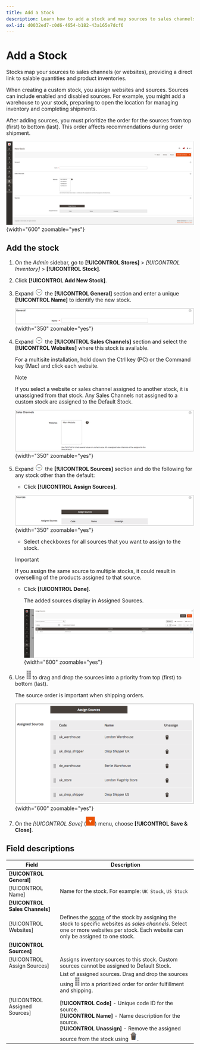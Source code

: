 ```yaml
---
title: Add a Stock
description: Learn how to add a stock and map sources to sales channels (websites), providing a direct link to salable quantities and product inventories.
exl-id: d0032ed7-c0d6-4654-b182-43a165e7dcf6
---
```

# Add a Stock

Stocks map your sources to sales channels (or websites), providing a direct link to salable quantities and product inventories.

When creating a custom stock, you assign websites and sources. Sources can include enabled and disabled sources. For example, you might add a warehouse to your stock, preparing to open the location for managing inventory and completing shipments.

After adding sources, you must prioritize the order for the sources from top (first) to bottom (last). This order affects recommendations during order shipment.

![New Stock](assets/inventory-stock-new.png){width="600" zoomable="yes"}

## Add the stock

1. On the _Admin_ sidebar, go to **[!UICONTROL Stores]** > _[!UICONTROL Inventory]_ > **[!UICONTROL Stock]**.

1. Click **[!UICONTROL Add New Stock]**.

1. Expand ![Expansion selector](../assets/icon-display-expand.png) the **[!UICONTROL General]** section and enter a unique **[!UICONTROL Name]** to identify the new stock.

   ![General stock options](assets/inventory-stock-general.png){width="350" zoomable="yes"}

1. Expand ![Expansion selector](../assets/icon-display-expand.png) the **[!UICONTROL Sales Channels]** section and select the **[!UICONTROL Websites]** where this stock is available.

   For a multisite installation, hold down the Ctrl key (PC) or the Command key (Mac) and click each website.

   >[!NOTE]
   >
   >If you select a website or sales channel assigned to another stock, it is unassigned from that stock. Any Sales Channels not assigned to a custom stock are assigned to the Default Stock.

   ![Sales Channels options for  stocks](assets/inventory-sales-channel.png){width="350" zoomable="yes"}

1. Expand ![Expansion selector](../assets/icon-display-expand.png) the **[!UICONTROL Sources]** section and do the following for any stock other than the default:

    - Click **[!UICONTROL Assign Sources]**.

    ![Assigned Sources](assets/inventory-stock-sources.png){width="350" zoomable="yes"}

    - Select checkboxes for all sources that you want to assign to the stock.

   >[!IMPORTANT]
   >
   >If you assign the same source to multiple stocks, it could result in overselling of the products assigned to that source.

    - Click **[!UICONTROL Done]**.

      The added sources display in Assigned Sources.

      ![Assign Sources to Stock](assets/inventory-assign-sources.png){width="600" zoomable="yes"}

1. Use ![Sort icon](assets/icon-sort.png) to drag and drop the sources into a priority from top (first) to bottom (last).

   The source order is important when shipping orders.

   ![Assigned Sources Example](assets/inventory-stock-priority-after.png){width="600" zoomable="yes"}

1. On the _[!UICONTROL Save]_ (![Menu arrow](../assets/icon-menu-down-arrow-red.png)) menu, choose **[!UICONTROL Save & Close]**.

## Field descriptions

|Field|Description|
|--|--|
|**[!UICONTROL General]**| |
|[!UICONTROL Name]|Name for the stock. For example: `UK Stock`, `US Stock`|
|**[!UICONTROL Sales Channels]**| |
|[!UICONTROL Websites]|Defines the [scope](../getting-started/websites-stores-views.md#scope-settings) of the stock by assigning the stock to specific websites as _sales channels_. Select one or more websites per stock. Each website can only be assigned to one stock.|
|**[!UICONTROL Sources]**| |
|[!UICONTROL Assign Sources]|Assigns inventory sources to this stock. Custom sources cannot be assigned to Default Stock.|
|[!UICONTROL Assigned Sources]|List of assigned sources. Drag and drop the sources using ![Sort icon](assets/icon-sort.png) into a prioritized order for order fulfillment and shipping.<br/><br/>**[!UICONTROL Code]** - Unique code ID for the source.<br/>**[!UICONTROL Name]** - Name description for the source.<br/>**[!UICONTROL Unassign]** - Remove the assigned source from the stock using ![Trash icon](../assets/icon-delete-trashcan-solid.png).|
